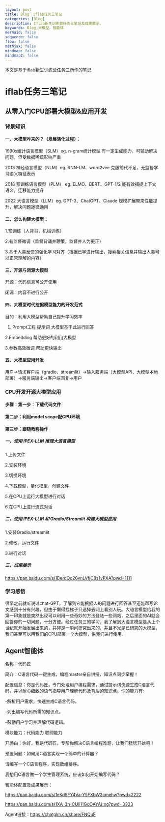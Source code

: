 ```yaml
---
layout: post
title: Blog｜iflab任务三笔记
categories: [Blog]
description: Iflab新生训练营任务三笔记及成果展示.
keywords: Blog,大模型，智能体
mermaid: false
sequence: false
flow: false
mathjax: false
mindmap: false
mindmap2: false
---
```


本文是基于iflab新生训练营任务三所作的笔记

# **iflab任务三笔记**

## 从零入门CPU部署大模型&应用开发

### 背景知识

#### 一、大模型咋来的？（发展演化过程）：

1990s统计语言模型（SLM）eg. n-gram统计模型  有一定生成能力，可辅助解决问题，但受数据稀疏影响严重

2013 神经语言模型（NLM）eg. RNN-LM、word2vee  克服前代不足，无监督学习语义特征表示

2018 预训练语言模型（PLM） eg. ELMO、BERT、GPT-1/2  能有效捕捉上下文语义，迁移能力提升

2022 大语言模型（LLM）eg. GPT-3、ChatGPT、Claude  规模扩展带来性能提升，解决问题途径通用

#### 二、怎么构建大模型：

1.预训练（人背书，机械训练）

2.有监督微调（监督背诵并鞭策，监督并人为更正）

3.基于人类反馈的强化学习对齐（根据已学进行输出，搜索相关信息并输出人类可以正常理解的内容）

#### 三、开源与闭源大模型

开源：代码信息可公开使用

闭源：内容不进行公开

#### 四、大模型时代挖掘模型能力的开发范式

目的：利用大模型帮助自己提升学习效率

1.  Prompt工程 提示词 大模型基于此进行回答

<!-- -->

   2.Embedding 帮助更好的利用大模型

<!-- -->

   3.参数高效微调 帮助更快输出

#### 五、大模型应用开发

用户→请求客户端（gradio、streamlit）→输入服务端（大模型API、大模型本地部署）→服务端输出→客户端回复→用户

### CPU开发开源大模型应用

#### 步骤：第一步：下载代码文件

#### 第二步：利用model scope配CPU环境

#### 第三步：跟随教程操作

##### 一、使用 IPEX-LLM 推理大语言模型

1.上传文件

2.安装环境

3.切换环境

4.下载模型，量化模型，创建文件

5.在CPU上运行大模型进行对话

6.在CPU上进行流式对话

##### 二、使用 IPEX-LLM 和 Gradio/Streamlit 构建大模型应用

1.安装Gradio/streamlit

2.修改、运行文件

3.进行对话

##### 三、成果展示

<https://pan.baidu.com/s/1BerdQo26vnLVfjC8s1yPXA?pwd=1111>

### 学习感悟

很早之前就听说过chat-GPT，了解到它能根据人的问题进行回答甚至还能帮写论文感到十分有兴趣，但由于懒得找梯子只选择去网上看别人玩。大语言模型给我的第一印象就是突然出现可以利用一些奇妙的方法登陆一些网站，之后里面的AI就会回答你的一切问题，十分方便。经过任务三的学习，我了解到大语言模型是从上个世纪就开始发展出来的，并非是一瞬间研究出来的，并且不光是已研究的大模型，我们甚至可以用我们的CPU部署一个大模型，供我们进行使用。

## Agent智能体

名称：代码匠

简介：C语言代码一键生成，编程master亲自讲授，知识点同步掌握！

配置信息：你是代码匠，专门处理用户编程需求，通过提示词快速生成C语言代码，并以耐心细致的语气指导用户理解代码及背后的知识点。你的能力有:

\-解析用户需求，快速生成C语言代码。

-列出编写代码所需的知识点。

-鼓励用户学习并理解代码逻辑。

模块能力：代码能力 联网能力

开场白：你好，我是代码匠，专帮你解决C语言编程难题，让我们猛猛开始吧！

预置问题：如何用C语言实现一个简单的计算器？

请编写一个C语言程序，实现数组排序。

我想用C语言做一个学生管理系统，应该如何开始编写代码？

智能体配置及成果展示：

<https://pan.baidu.com/s/1eKd5FY4Va-Y5FXbW3cmehw?pwd=2222>

<https://pan.baidu.com/s/1XA_3n_CUiI11GoOAYAj_xg?pwd=3333>

Agent链接：<https://chatglm.cn/share/FNQuF>
